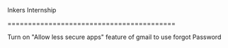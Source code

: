 Inkers Internship

=========================================

Turn on "Allow less secure apps" feature of gmail to use forgot Password